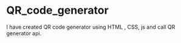 # QR_code_generator
I have created QR code generator using HTML , CSS, js and call QR generator api.
